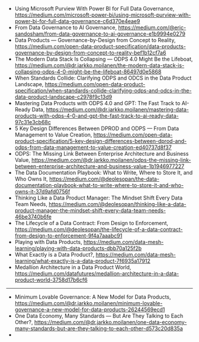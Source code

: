 

- Using Microsoft Purview With Power BI for Full Data Governance, https://medium.com/microsoft-power-bi/using-microsoft-purview-with-power-bi-for-full-data-governance-c6d370e4eae9
- From Data Governance to AI Governance, https://medium.com/@eric-sandosham/from-data-governance-to-ai-governance-e1b9994e0279
- Data Products — Governance-by-Design from Concept to Reality, https://medium.com/open-data-product-specification/data-products-governance-by-design-from-concept-to-reality-bef1b12cf7a6
- The Modern Data Stack Is Collapsing — ODPS 4.0 Might Be the Lifeboat, https://medium.com/@dr.jarkko.moilanen/the-modern-data-stack-is-collapsing-odps-4-0-might-be-the-lifeboat-86497d0e5868
- When Standards Collide: Clarifying ODPS and ODCS in the Data Product Landscape, https://medium.com/open-data-product-specification/when-standards-collide-clarifying-odps-and-odcs-in-the-data-product-landscape-c2978f9c13d9
- Mastering Data Products with ODPS 4.0 and GPT: The Fast Track to AI-Ready Data, https://medium.com/@dr.jarkko.moilanen/mastering-data-products-with-odps-4-0-and-gpt-the-fast-track-to-ai-ready-data-97c31e3cb68c
- 5 Key Design Differences Between DPROD and ODPS — From Data Management to Value Creation, https://medium.com/open-data-product-specification/5-key-design-differences-between-dprod-and-odps-from-data-management-to-value-creation-ed40737d8f37
- ODPS: The Missing Link Between Enterprise Architecture and Business Value, https://medium.com/@dr.jarkko.moilanen/odps-the-missing-link-between-enterprise-architecture-and-business-value-1b1946977227
- The Data Documentation Playbook: What to Write, Where to Store It, and Who Owns It, https://medium.com/@deolesopan/the-data-documentation-playbook-what-to-write-where-to-store-it-and-who-owns-it-37d9afd0756f
- Thinking Like a Data Product Manager: The Mindset Shift Every Data Team Needs, https://medium.com/@deolesopan/thinking-like-a-data-product-manager-the-mindset-shift-every-data-team-needs-46be3740b6fe
- The Lifecycle of a Data Contract: From Design to Enforcement, https://medium.com/@deolesopan/the-lifecycle-of-a-data-contract-from-design-to-enforcement-9f4a7aaabc91
- Playing with Data Products, https://medium.com/data-mesh-learning/playing-with-data-products-dbb70a125f2b
- What Exactly is a Data Product?, https://medium.com/data-mesh-learning/what-exactly-is-a-data-product-7f6935a17912
- Medallion Architecture in a Data Product World, https://medium.com/datafutures/medallion-architecture-in-a-data-product-world-3758d17b6cf6

----------------------------------------

- Minimum Lovable Governance: A New Model for Data Products, https://medium.com/@dr.jarkko.moilanen/minimum-lovable-governance-a-new-model-for-data-products-26244569ecd1
- One Data Economy, Many Standards — But Are They Talking to Each Other?, https://medium.com/@dr.jarkko.moilanen/one-data-economy-many-standards-but-are-they-talking-to-each-other-d573c20d835a
- 
